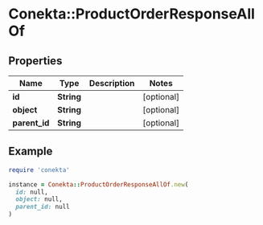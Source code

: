 # Conekta::ProductOrderResponseAllOf

## Properties

| Name | Type | Description | Notes |
| ---- | ---- | ----------- | ----- |
| **id** | **String** |  | [optional] |
| **object** | **String** |  | [optional] |
| **parent_id** | **String** |  | [optional] |

## Example

```ruby
require 'conekta'

instance = Conekta::ProductOrderResponseAllOf.new(
  id: null,
  object: null,
  parent_id: null
)
```

